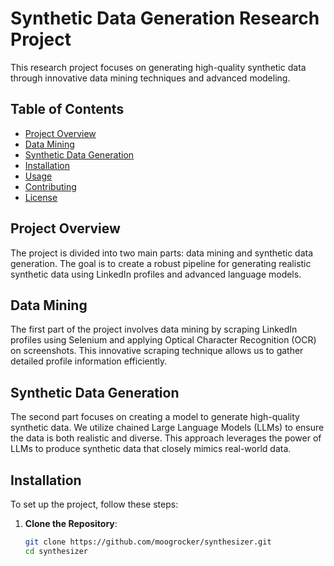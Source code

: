 # Synthetic Data Generation Research Project

This research project focuses on generating high-quality synthetic data through innovative data mining techniques and advanced modeling.

## Table of Contents

- [Project Overview](#project-overview)
- [Data Mining](#data-mining)
- [Synthetic Data Generation](#synthetic-data-generation)
- [Installation](#installation)
- [Usage](#usage)
- [Contributing](#contributing)
- [License](#license)

## Project Overview

The project is divided into two main parts: data mining and synthetic data generation. The goal is to create a robust pipeline for generating realistic synthetic data using LinkedIn profiles and advanced language models.

## Data Mining

The first part of the project involves data mining by scraping LinkedIn profiles using Selenium and applying Optical Character Recognition (OCR) on screenshots. This innovative scraping technique allows us to gather detailed profile information efficiently.

## Synthetic Data Generation

The second part focuses on creating a model to generate high-quality synthetic data. We utilize chained Large Language Models (LLMs) to ensure the data is both realistic and diverse. This approach leverages the power of LLMs to produce synthetic data that closely mimics real-world data.

## Installation

To set up the project, follow these steps:

1. **Clone the Repository**:
   ```bash
   git clone https://github.com/moogrocker/synthesizer.git
   cd synthesizer
